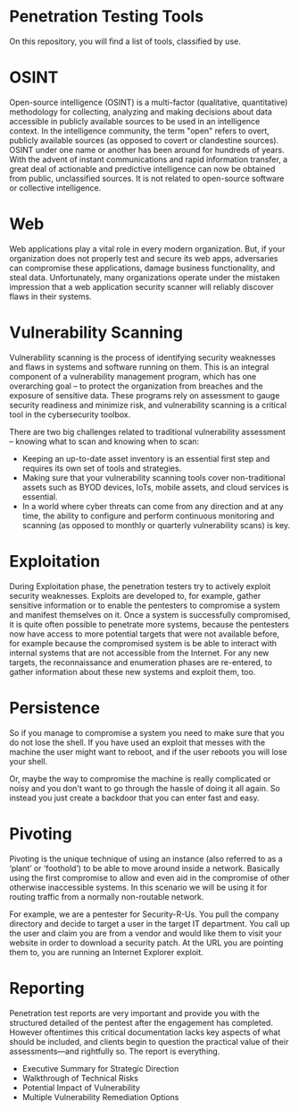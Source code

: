 # Penetration Testing Tools

On this repository, you will find a list of tools, classified by use. 

# OSINT

Open-source intelligence (OSINT) is a multi-factor (qualitative, quantitative) methodology for collecting, analyzing and making decisions about data accessible in publicly available sources to be used in an intelligence context. In the intelligence community, the term "open" refers to overt, publicly available sources (as opposed to covert or clandestine sources). OSINT under one name or another has been around for hundreds of years. With the advent of instant communications and rapid information transfer, a great deal of actionable and predictive intelligence can now be obtained from public, unclassified sources. It is not related to open-source software or collective intelligence.

# Web

Web applications play a vital role in every modern organization. But, if your organization does not properly test and secure its web apps, adversaries can compromise these applications, damage business functionality, and steal data. Unfortunately, many organizations operate under the mistaken impression that a web application security scanner will reliably discover flaws in their systems.

# Vulnerability Scanning

Vulnerability scanning is the process of identifying security weaknesses and flaws in systems and software running on them. This is an integral component of a vulnerability management program, which has one overarching goal – to protect the organization from breaches and the exposure of sensitive data. These programs rely on assessment to gauge security readiness and minimize risk, and vulnerability scanning is a critical tool in the cybersecurity toolbox.

There are two big challenges related to traditional vulnerability assessment – knowing what to scan and knowing when to scan:

-   Keeping an up-to-date asset inventory is an essential first step and requires its own set of tools and strategies.
-   Making sure that your vulnerability scanning tools cover non-traditional assets such as BYOD devices, IoTs, mobile assets, and cloud services is essential.
-   In a world where cyber threats can come from any direction and at any time, the ability to configure and perform continuous monitoring and scanning (as opposed to monthly or     quarterly vulnerability scans) is key.

# Exploitation

During Exploitation phase, the penetration testers try to actively exploit security weaknesses. Exploits are developed to, for example, gather sensitive information or to enable the pentesters to compromise a system and manifest themselves on it. Once a system is successfully compromised, it is quite often possible to penetrate more systems, because the pentesters now have access to more potential targets that were not available before, for example because the compromised system is be able to interact with internal systems that are not accessible from the Internet. For any new targets, the reconnaissance and enumeration phases are re-entered, to gather information about these new systems and exploit them, too.

# Persistence

So if you manage to compromise a system you need to make sure that you do not lose the shell. If you have used an exploit that messes with the machine the user might want to reboot, and if the user reboots you will lose your shell.

Or, maybe the way to compromise the machine is really complicated or noisy and you don't want to go through the hassle of doing it all again. So instead you just create a backdoor that you can enter fast and easy.

# Pivoting

Pivoting is the unique technique of using an instance (also referred to as a ‘plant’ or ‘foothold’) to be able to move around inside a network. Basically using the first compromise to allow and even aid in the compromise of other otherwise inaccessible systems. In this scenario we will be using it for routing traffic from a normally non-routable network.

For example, we are a pentester for Security-R-Us. You pull the company directory and decide to target a user in the target IT department. You call up the user and claim you are from a vendor and would like them to visit your website in order to download a security patch. At the URL you are pointing them to, you are running an Internet Explorer exploit.

# Reporting

Penetration test reports are very important and provide you with the structured detailed of the pentest after the engagement has completed. However oftentimes this critical documentation lacks key aspects of what should be included, and clients begin to question the practical value of their assessments—and rightfully so. The report is everything.

  - Executive Summary for Strategic Direction
  - Walkthrough of Technical Risks
  - Potential Impact of Vulnerability
  - Multiple Vulnerability Remediation Options

